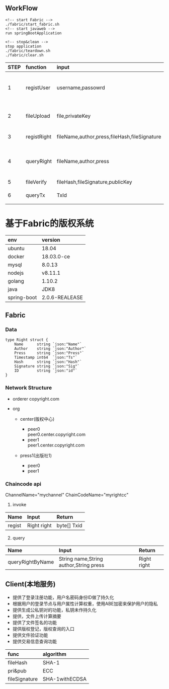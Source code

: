 ## WorkFlow
```
<!-- start Fabric -->
./fabric/start_fabric.sh
<!-- start javaweb -->
run springBootApplication

<!-- stop&clean -->
stop application
./fabric/teardown.sh
./fabric/clear.sh
```


|STEP|function|input|return|description|
|:----------|:----------|:----------|:----------|:----------|
|1|registUser|username,passowrd|privateKey,publicKey|注册用户,生成密钥对,私钥要自己保存|
|2|fileUpload|file,privateKey|filePath,fileHash,fileSignature|文件上传,计算摘要,对摘要进行签名|
|3|registRight|fileName,author,press,fileHash,fileSignature|boolean,Txid,peerInfo|在区块链上登记版权|
|4|queryRight|fileName,author,press|name,author,press,time,hash,signature|在区块链上查询版权,返回版权相关信息|
|5|fileVerify|fileHash,fileSignature,publicKey|boolean|文件验证|
|6|queryTx|TxId|txId,validationCode|查询交易信息|

# 基于Fabric的版权系统
|env|version|
|:----------|:----------|
|ubuntu|18.04|
|docker|18.03.0-ce|
|mysql|8.0.13|
|nodejs|v8.11.1|
|golang|1.10.2|
|java|JDK8|
|spring-boot|2.0.6-REALEASE|
## Fabric

### Data
```
type Right struct {
	Name      string `json:"Name"`
	Author    string `json:"Author"`
	Press     string `json:"Press"`
	Timestamp int64  `json:"Ts"`
	Hash      string `json:"Hash"`
	Signature string `json:"Sig"`
    ID        string `json:"id"`
}
```

### Network Structure

- orderer
    copyright.com

- org
    - center(版权中心)  
        - peer0  
            peer0.center.copyright.com
        - peer1  
            peer1.center.copyright.com

    - press1(出版社1) 
        - peer0
        - peer1

### Chaincode api
ChannelName="mychannel"
ChainCodeName="myrightcc"  

1. invoke  

| Name | Input | Return|
|:----------|:----------|:----------|
|regist|Right right|byte[] Txid|

2. query    

| Name | Input | Return|
|:----------|:----------|:----------|
|queryRightByName|String name,String author,String press|Right right|

## Client(本地服务)

- 提供了登录注册功能，用户名密码身份ID做了持久化
- 根据用户的登录节点与用户属性计算权重，使用ABE加密来保护用户的隐私
- 提供生成公私钥对的功能，私钥未作持久化
- 提供，文件上传计算摘要
- 提供了文件签名的功能
- 提供版权登记，版权查询的入口
- 提供文件验证功能
- 提供交易信息查询功能

|func|algorithm|
|:----------|:----------|
|fileHash|SHA-1|
|pri&pub|ECC|
|fileSignature|SHA-1withECDSA||


